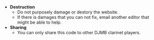 - **Destruction**
  - Do not purposely damage or destory the website.
  - If there is damages that you can not fix, email another editor that might be able to help.
- **Sharing**
  - You can only share this code to other DJMB clarinet players.
